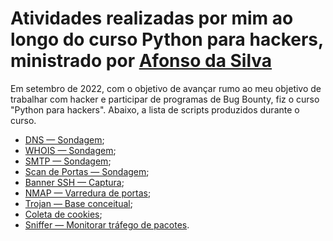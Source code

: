 # Atividades realizadas por mim ao longo do curso Python para hackers, ministrado por [Afonso da Silva](https://github.com/afonsoespindola)

Em setembro de 2022, com o objetivo de avançar rumo ao meu objetivo de trabalhar com hacker e participar de programas de Bug Bounty, fiz o curso "Python para hackers". Abaixo, a lista de scripts produzidos durante o curso.

- [DNS — Sondagem](https://github.com/Cyberleitor/exercicios/blob/master/exercicios/setembro_de_2022/python_para_hackers/exercicios/dns_resolver_2-0.py);
- [WHOIS — Sondagem](https://github.com/Cyberleitor/exercicios/blob/master/exercicios/setembro_de_2022/python_para_hackers/exercicios/who_is.py);
- [SMTP — Sondagem](https://github.com/Cyberleitor/exercicios/blob/master/exercicios/setembro_de_2022/python_para_hackers/exercicios/smtp_test.py);
- [Scan de Portas — Sondagem](https://github.com/Cyberleitor/exercicios/blob/master/exercicios/setembro_de_2022/python_para_hackers/exercicios/scan_portas.py);
- [Banner SSH — Captura](https://github.com/Cyberleitor/exercicios/blob/master/exercicios/setembro_de_2022/python_para_hackers/exercicios/coletar_banner_ssh.py);
- [NMAP — Varredura de portas](https://github.com/Cyberleitor/exercicios/blob/master/exercicios/setembro_de_2022/python_para_hackers/exercicios/scan_nmap.py);
- [Trojan — Base conceitual](https://github.com/Cyberleitor/exercicios/blob/master/exercicios/setembro_de_2022/python_para_hackers/exercicios/beginer_trojan.py);
- [Coleta de cookies]();
- [Sniffer — Monitorar tráfego de pacotes]().
